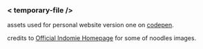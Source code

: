 ### < temporary-file />
assets used for personal website version one on [codepen](https://codepen.io/mdchrysan/full/NWRQJyJ).

credits to [Official Indomie Homepage](www.indomie.com) for some of noodles images.
